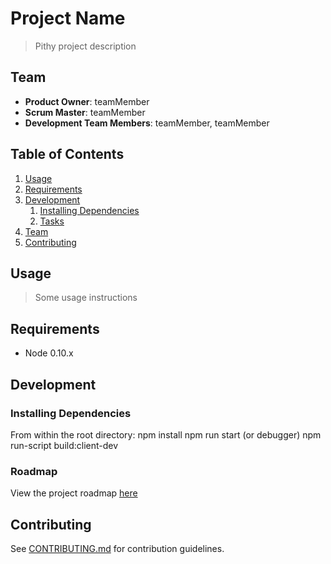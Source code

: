 # Project Name

> Pithy project description

## Team

  - __Product Owner__: teamMember
  - __Scrum Master__: teamMember
  - __Development Team Members__: teamMember, teamMember

## Table of Contents

1. [Usage](#Usage)
1. [Requirements](#requirements)
1. [Development](#development)
    1. [Installing Dependencies](#installing-dependencies)
    1. [Tasks](#tasks)
1. [Team](#team)
1. [Contributing](#contributing)

## Usage

> Some usage instructions

## Requirements

- Node 0.10.x

## Development

### Installing Dependencies

From within the root directory:
npm install
npm run start (or debugger)
npm run-script build:client-dev

### Roadmap

View the project roadmap [here](LINK_TO_PROJECT_ISSUES)


## Contributing

See [CONTRIBUTING.md](CONTRIBUTING.md) for contribution guidelines.
